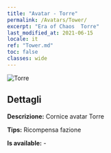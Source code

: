 ```yaml
---
title: "Avatar - Torre"
permalink: /Avatars/Tower/
excerpt: "Era of Chaos  Torre"
last_modified_at: 2021-06-15
locale: it
ref: "Tower.md"
toc: false
classes: wide
---
```

 ![Torre](/images/a/avatarFrame_5.png)

## Dettagli

 **Descrizione:** Cornice avatar Torre 

 **Tips:** Ricompensa fazione 

 **Is available:**  - 

